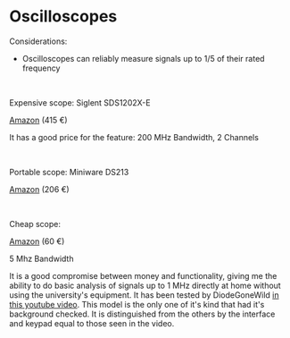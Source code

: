 # Oscilloscopes

Considerations:
- Oscilloscopes can reliably measure signals up to 1/5 of their rated frequency

</br>

Expensive scope: Siglent SDS1202X-E

[Amazon](https://www.amazon.it/Siglent-SDS1202X-oscilloscopio-200MHz-canali/dp/B06XZML6RD/ref=sr_1_1?__mk_it_IT=%C3%85M%C3%85%C5%BD%C3%95%C3%91&keywords=Siglent+SDS1202X-E&qid=1585551558&sr=8-1)
(415 €)

It has a good price for the feature: 200 MHz Bandwidth, 2 Channels

</br>

Portable scope: Miniware DS213

[Amazon](https://www.amazon.it/Akozon-oscilloscopio-palmare-portatile-Analizzatore/dp/B07N4QQ57G/ref=sr_1_1?__mk_it_IT=%C3%85M%C3%85%C5%BD%C3%95%C3%91&keywords=akozon+ds213&qid=1585551799&sr=8-1)
(206 €)

</br>

Cheap scope:

[Amazon](https://www.amazon.it/Kuman-Oscilloscopio-Oscilloscopio-Portatile-Campionamento-Archiviazione/dp/B07RK1DVCC/ref=sr_1_3?__mk_it_IT=%C3%85M%C3%85%C5%BD%C3%95%C3%91&keywords=kuman+kit+oscilloscopio&qid=1585551320&sr=8-3)
(60 €)

5 Mhz Bandwidth

It is a good compromise between money and functionality, giving me the ability to do basic analysis of signals up to 1 MHz directly at home without using the university's equipment. It has been tested by DiodeGoneWild [in this youtube video](https://www.youtube.com/watch?v=gCI0S3Bcofc&t=5s). This model is the only one of it's kind that had it's background checked. It is distinguished from the others by the interface and keypad equal to those seen in the video.

